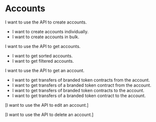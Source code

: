 # Accounts

I want to use the API to create accounts.
* I want to create accounts individually.
* I want to create accounts in bulk.

I want to use the API to get accounts.
* I want to get sorted accounts.
* I want to get filtered accounts.

I want to use the API to get an account.
* I want to get transfers of branded token contracts from the account.
* I want to get transfers of a branded token contract from the account.
* I want to get transfers of branded token contracts to the account.
* I want to get transfers of a branded token contract to the account.

[I want to use the API to edit an account.]

[I want to use the API to delete an account.]